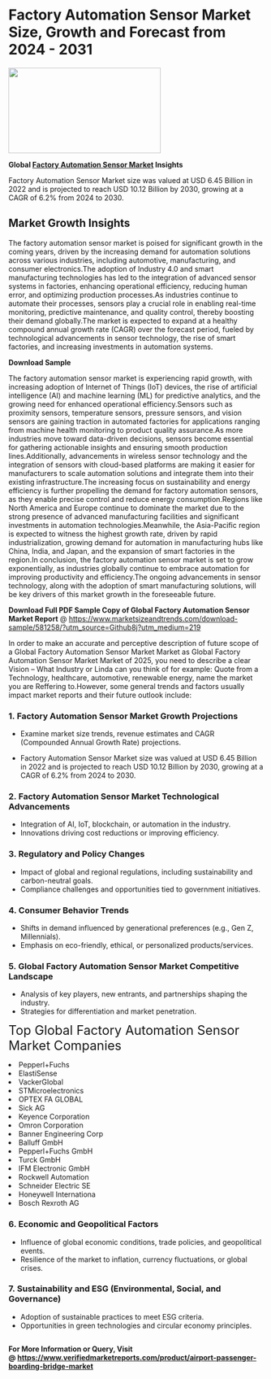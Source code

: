 <H1>Factory Automation Sensor Market Size, Growth and Forecast from 2024 - 2031</H1><img class="aligncenter size-medium wp-image-584254" src="https://thirdeyenews.in/wp-content/uploads/2024/09/Global-Market-Research-300x168.jpeg" alt="" width="300" height="168" /><p><strong>Global&nbsp;<a href="https://www.marketsizeandtrends.com/download-sample/581258/?utm_source=Github8j?utm_medium=219">Factory Automation Sensor Market</a> Insights</strong></p><p>Factory Automation Sensor Market size was valued at USD 6.45 Billion in 2022 and is projected to reach USD 10.12 Billion by 2030, growing at a CAGR of 6.2% from 2024 to 2030.</p><p><h2>Market Growth Insights</h2> <p>The factory automation sensor market is poised for significant growth in the coming years, driven by the increasing demand for automation solutions across various industries, including automotive, manufacturing, and consumer electronics.The adoption of Industry 4.0 and smart manufacturing technologies has led to the integration of advanced sensor systems in factories, enhancing operational efficiency, reducing human error, and optimizing production processes.As industries continue to automate their processes, sensors play a crucial role in enabling real-time monitoring, predictive maintenance, and quality control, thereby boosting their demand globally.The market is expected to expand at a healthy compound annual growth rate (CAGR) over the forecast period, fueled by technological advancements in sensor technology, the rise of smart factories, and increasing investments in automation systems.</p> <p><strong>Download Sample</strong></p> <p>The factory automation sensor market is experiencing rapid growth, with increasing adoption of Internet of Things (IoT) devices, the rise of artificial intelligence (AI) and machine learning (ML) for predictive analytics, and the growing need for enhanced operational efficiency.Sensors such as proximity sensors, temperature sensors, pressure sensors, and vision sensors are gaining traction in automated factories for applications ranging from machine health monitoring to product quality assurance.As more industries move toward data-driven decisions, sensors become essential for gathering actionable insights and ensuring smooth production lines.Additionally, advancements in wireless sensor technology and the integration of sensors with cloud-based platforms are making it easier for manufacturers to scale automation solutions and integrate them into their existing infrastructure.The increasing focus on sustainability and energy efficiency is further propelling the demand for factory automation sensors, as they enable precise control and reduce energy consumption.Regions like North America and Europe continue to dominate the market due to the strong presence of advanced manufacturing facilities and significant investments in automation technologies.Meanwhile, the Asia-Pacific region is expected to witness the highest growth rate, driven by rapid industrialization, growing demand for automation in manufacturing hubs like China, India, and Japan, and the expansion of smart factories in the region.In conclusion, the factory automation sensor market is set to grow exponentially, as industries globally continue to embrace automation for improving productivity and efficiency.The ongoing advancements in sensor technology, along with the adoption of smart manufacturing solutions, will be key drivers of this market growth in the foreseeable future.</p> <p><span class=""><strong>Download Full PDF Sample Copy of Global Factory Automation Sensor Market Report</strong> @ <a href="https://www.marketsizeandtrends.com/download-sample/581258/?utm_source=Github8j?utm_medium=219" target="_blank">https://www.marketsizeandtrends.com/download-sample/581258/?utm_source=Github8j?utm_medium=219</a></span></p><p>In order to make an accurate and perceptive description of future scope of a Global&nbsp;Factory Automation Sensor Market Market as Global&nbsp;Factory Automation Sensor Market Market of 2025, you need to describe a clear Vision &ndash; What Industry or Linda can you think of for example: Quote from a Technology, healthcare, automotive, renewable energy, name the market you are Reffering to.However, some general trends and factors usually impact market reports and their future outlook include:</p><h3>1.&nbsp;<strong>Factory Automation Sensor Market Growth Projections</strong></h3><ul><li>Examine market size trends, revenue estimates and CAGR (Compounded Annual Growth Rate) projections.</li><li><p>Factory Automation Sensor Market size was valued at USD 6.45 Billion in 2022 and is projected to reach USD 10.12 Billion by 2030, growing at a CAGR of 6.2% from 2024 to 2030.</p></li></ul><h3>2.&nbsp;<strong>Factory Automation Sensor Market Technological Advancements</strong></h3><ul><li>Integration of AI, IoT, blockchain, or automation in the industry.</li><li>Innovations driving cost reductions or improving efficiency.</li></ul><h3>3.&nbsp;<strong>Regulatory and Policy Changes</strong></h3><ul><li>Impact of global and regional regulations, including sustainability and carbon-neutral goals.</li><li>Compliance challenges and opportunities tied to government initiatives.</li></ul><h3>4.&nbsp;<strong>Consumer Behavior Trends</strong></h3><ul><li>Shifts in demand influenced by generational preferences (e.g., Gen Z, Millennials).</li><li>Emphasis on eco-friendly, ethical, or personalized products/services.</li></ul><h3>5.&nbsp;<strong>Global Factory Automation Sensor Market Competitive Landscape</strong></h3><ul><li>Analysis of key players, new entrants, and partnerships shaping the industry.</li><li>Strategies for differentiation and market penetration.</li></ul><p data-pm-slice="1 1 []"><span style="color: inherit; font-family: inherit; font-size: 25px;">Top Global Factory Automation Sensor Market Companies</span></p><div class="" data-test-id=""><p><li>Pepperl+Fuchs</li><li> ElastiSense</li><li> VackerGlobal</li><li> STMicroelectronics</li><li> OPTEX FA GLOBAL</li><li> Sick AG</li><li> Keyence Corporation</li><li> Omron Corporation</li><li> Banner Engineering Corp</li><li> Balluff GmbH</li><li> Pepperl+Fuchs GmbH</li><li> Turck GmbH</li><li> IFM Electronic GmbH</li><li> Rockwell Automation</li><li> Schneider Electric SE</li><li> Honeywell Internationa</li><li> Bosch Rexroth AG</li></p></div><h3>6.&nbsp;<strong>Economic and Geopolitical Factors</strong></h3><ul><li>Influence of global economic conditions, trade policies, and geopolitical events.</li><li>Resilience of the market to inflation, currency fluctuations, or global crises.</li></ul><h3>7.&nbsp;<strong>Sustainability and ESG (Environmental, Social, and Governance)</strong></h3><ul><li>Adoption of sustainable practices to meet ESG criteria.</li><li>Opportunities in green technologies and circular economy principles.</li></ul><h2><strong style="font-size: 14px;">For More Information or Query, Visit @&nbsp;</strong><a style="background-color: #ffffff; font-size: 14px;" href="https://www.marketsizeandtrends.com/report/factory-automation-sensor-market/" target="_blank">https://www.verifiedmarketreports.com/product/airport-passenger-boarding-bridge-market</a></h2>